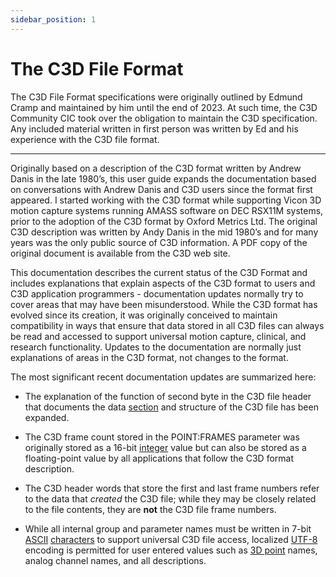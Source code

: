 ```yaml
---
sidebar_position: 1
---
```


# The C3D File Format

The C3D File Format specifications were originally outlined by Edmund Cramp and maintained by him until the end of 2023. At such time, the C3D Community CIC took over the obligation to maintain the C3D specification. Any included material written in first person was written by Ed and his experience with the C3D file format.

---

Originally based on a description of the C3D format written by Andrew Danis in the late 1980’s, this user guide expands the documentation based on conversations with Andrew Danis and C3D users since the format first appeared.  I started working with the C3D format while supporting Vicon 3D motion capture systems running AMASS software on DEC RSX11M systems, prior to the adoption of the C3D format by Oxford Metrics Ltd. The original C3D description was written by Andy Danis in the mid 1980’s and for many years was the only public source of C3D information. A PDF copy of the original document is available from the C3D web site.

This documentation describes the current status of the C3D Format and includes explanations that explain aspects of the C3D format to users and C3D application programmers - documentation updates normally try to cover areas that may have been misunderstood.  While the C3D format has evolved since its creation, it was originally conceived to maintain compatibility in ways that ensure that data stored in all C3D files can always be read and accessed to support universal motion capture, clinical, and research functionality.  Updates to the documentation are normally just explanations of areas in the C3D format, not changes to the format.

The most significant recent documentation updates are summarized here:

- The explanation of the function of second byte in the C3D file header that documents the data [section](/glossary-of-terms#section) and structure of the C3D file has been expanded.

- The C3D frame count stored in the POINT:FRAMES parameter was originally stored as a 16-bit [integer](/glossary-of-terms#integer) value but can also be stored as a floating-point value by all applications that follow the C3D format description.

- The C3D header words that store the first and last frame numbers refer to the data that *created* the C3D file; while they may be closely related to the file contents, they are **not** the C3D file frame numbers.

- While all internal group and parameter names must be written in 7-bit [ASCII](/glossary-of-terms#ascii) [characters](/glossary-of-terms#characters) to support universal C3D file access, localized [UTF-8](/glossary-of-terms#utf-8) encoding is permitted for user entered values such as [3D point](/glossary-of-terms#3d-point) names, analog channel names, and all descriptions.
